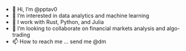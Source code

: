 - 👋 Hi, I’m @pptav0
- 👀 I’m interested in data analytics and machine learning
- 🌱 I work with Rust, Python, and Julia
- 💞️ I’m looking to collaborate on financial markets analysis and algo-trading
- 📫 How to reach me ... send me @dm

<!---
pptav0/pptav0 is a ✨ special ✨ repository because its `README.md` (this file) appears on your GitHub profile.
You can click the Preview link to take a look at your changes.
--->
